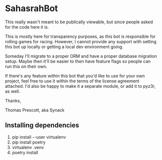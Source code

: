 # SahasrahBot

This really wasn't meant to be publically viewable, but since people asked for the code here it is.

This is mostly here for transparency purposes, as this bot is responsible for rolling games for racing.  However, I cannot provide any support with setting this bot up locally or getting a local dev environment going.

Someday I'll migrate to a proper ORM and have a proper database migration setup.   Maybe then it'll be easier to then have feature flags so people can run this on their own.

If there's any feature within this bot that you'd like to use for your own project, feel free to use it within the terms of the license agreement attached.  I'd also be happy to make it a separate module, or add it to pyz3r, as well.

Thanks,

Thomas Prescott, aka Synack

## Installing dependencies

1.  pip install --user virtualenv
2.  pip install poetry
3.  virtualenv .venv
4.  poetry install
